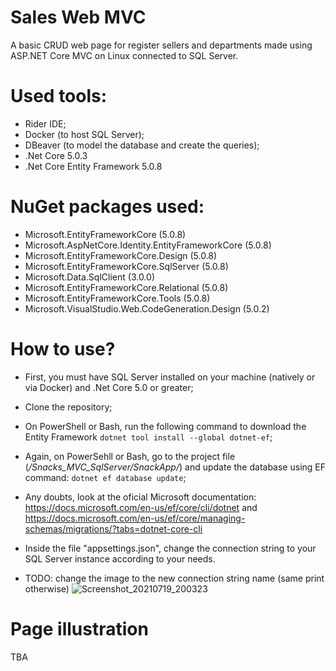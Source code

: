 # Sales Web MVC
A basic CRUD web page for register sellers and departments made using ASP.NET Core MVC on Linux connected to SQL Server.

# Used tools:
- Rider IDE;
- Docker (to host SQL Server);
- DBeaver (to model the database and create the queries);
- .Net Core 5.0.3
- .Net Core Entity Framework 5.0.8

# NuGet packages used:
- Microsoft.EntityFrameworkCore (5.0.8)
- Microsoft.AspNetCore.Identity.EntityFrameworkCore (5.0.8)
- Microsoft.EntityFrameworkCore.Design (5.0.8)
- Microsoft.EntityFrameworkCore.SqlServer (5.0.8)
- Microsoft.Data.SqlClient (3.0.0)
- Microsoft.EntityFrameworkCore.Relational (5.0.8)
- Microsoft.EntityFrameworkCore.Tools (5.0.8)
- Microsoft.VisualStudio.Web.CodeGeneration.Design (5.0.2)

# How to use?
- First, you must have SQL Server installed on your machine (natively or via Docker) and .Net Core 5.0 or greater;
- Clone the repository;
- On PowerShell or Bash, run the following command to download the Entity Framework `dotnet tool install --global dotnet-ef`;
- Again, on PowerSehll or Bash, go to the project file (*/Snacks_MVC_SqlServer/SnackApp/*) and update the database using EF command: `dotnet ef database update`;
- Any doubts, look at the oficial Microsoft documentation: https://docs.microsoft.com/en-us/ef/core/cli/dotnet and https://docs.microsoft.com/en-us/ef/core/managing-schemas/migrations/?tabs=dotnet-core-cli
- Inside the file "appsettings.json", change the connection string to your SQL Server instance according to your needs.

- TODO: change the image to the new connection string name (same print otherwise)
![Screenshot_20210719_200323](https://user-images.githubusercontent.com/73988556/126238586-0de79583-6c9b-46ac-9adf-b5af345b979e.png)

# Page illustration

TBA

